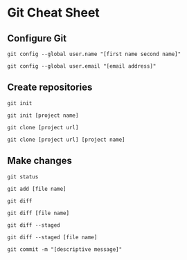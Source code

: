 # Git Cheat Sheet

## Configure Git

`git config --global user.name "[first name second name]"`

`git config --global user.email "[email address]"`


## Create repositories

`git init`

`git init [project name]`

`git clone [project url]`

`git clone [project url] [project name]`


## Make changes

`git status`

`git add [file name]`

`git diff`

`git diff [file name]`

`git diff --staged`

`git diff --staged [file name]`

`git commit -m "[descriptive message]"`